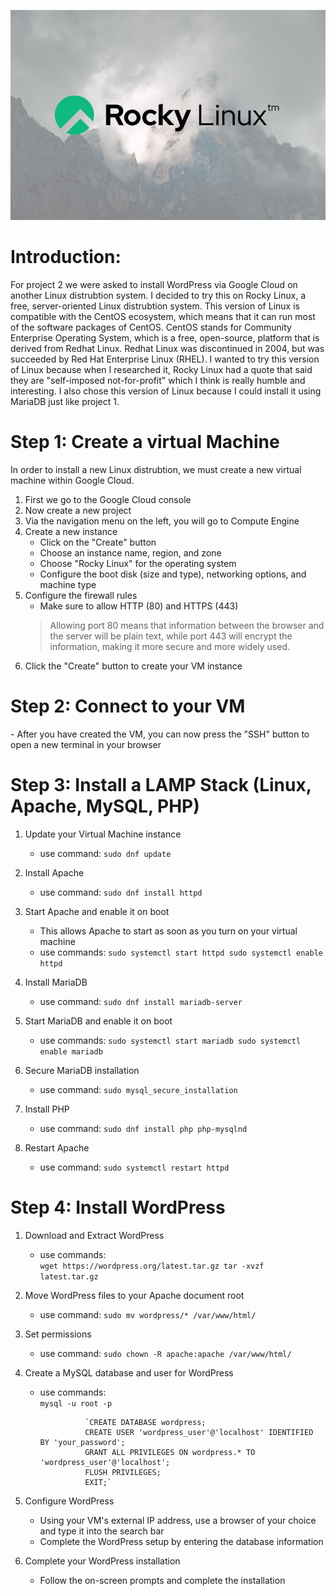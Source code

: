 ![RockyLinux](rockylinux.jpg)
<h1>Introduction:</h1>

For project 2 we were asked to install WordPress via Google Cloud on another Linux distrubtion system. I decided to try this on Rocky Linux, a free, server-oriented Linux distrubtion system. This version of Linux is compatible with the CentOS ecosystem, which means that it can run most of the software packages of CentOS. CentOS stands for Community Enterprise Operating System, which is a free, open-source, platform that is derived from Redhat Linux. Redhat Linux was discontinued in 2004, but was succeeded by Red Hat Enterprise Linux (RHEL). I wanted to try this version of Linux because when I researched it, Rocky Linux had a quote that said they are "self-imposed not-for-profit" which I think is really humble and interesting. I also chose this version of Linux because I could install it using MariaDB just like project 1. 

<h1>Step 1: Create a virtual Machine</h1>

In order to install a new Linux distrubtion, we must create a new virtual machine within Google Cloud. 

1) First we go to the Google Cloud console
2) Now create a new project 
3) Via the navigation menu on the left, you will go to Compute Engine
4) Create a new instance
	- Click on the "Create" button
	- Choose an instance name, region, and zone
	- Choose "Rocky Linux" for the operating system
	- Configure the boot disk (size and type), networking options, and machine type
5) Configure the firewall rules
	- Make sure to allow HTTP (80) and HTTPS (443)
	 > Allowing port 80 means that information between the browser and the server will be plain text, while port 443 will encrypt the information, making it more secure and more widely used.
6) Click the "Create" button to create your VM instance

<h1>Step 2: Connect to your VM</h1>
	- After you have created the VM, you can now press the "SSH" button to open a new terminal in your browser

<h1>Step 3: Install a LAMP Stack (Linux, Apache, MySQL, PHP)</h1>

1) Update your Virtual Machine instance
	- use command: `sudo dnf update`

2) Install Apache
	- use command: `sudo dnf install httpd`

3) Start Apache and enable it on boot
   	- This allows Apache to start as soon as you turn on your virtual machine
	- use commands: 
					`sudo systemctl start httpd
					sudo systemctl enable httpd`

5) Install MariaDB
	- use command: `sudo dnf install mariadb-server`

6) Start MariaDB and enable it on boot
	- use commands: 
					`sudo systemctl start mariadb
					sudo systemctl enable mariadb`

7) Secure MariaDB installation
	- use command: `sudo mysql_secure_installation`

8) Install PHP	
	- use command: `sudo dnf install php php-mysqlnd`

9) Restart Apache
	- use command: `sudo systemctl restart httpd`

<h1>Step 4: Install WordPress</h1>

1) Download and Extract WordPress
	- use commands:  	
					`wget https://wordpress.org/latest.tar.gz
					tar -xvzf latest.tar.gz`
							
2) Move WordPress files to your Apache document root
	- use command: `sudo mv wordpress/* /var/www/html/`

3) Set permissions
	- use command: `sudo chown -R apache:apache /var/www/html/`

4) Create a MySQL database and user for WordPress
	- use commands: 	
					`mysql -u root -p`
					
					`CREATE DATABASE wordpress;
					CREATE USER 'wordpress_user'@'localhost' IDENTIFIED BY 'your_password';
					GRANT ALL PRIVILEGES ON wordpress.* TO 'wordpress_user'@'localhost';
					FLUSH PRIVILEGES;
					EXIT;`

5) Configure WordPress
	- Using your VM's external IP address, use a browser of your choice and type it into the search bar
	- Complete the WordPress setup by entering the database information
	
6) Complete your WordPress installation
	- Follow the on-screen prompts and complete the installation
	




